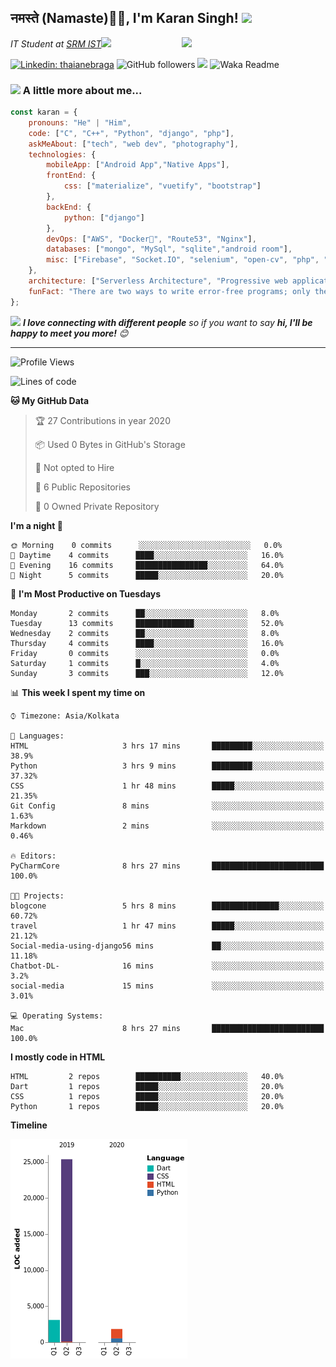 <h2>नमस्ते (Namaste)🙏🏻, I'm Karan Singh! <img src="https://media.giphy.com/media/12oufCB0MyZ1Go/giphy.gif" width="50"></h2>
<img align='right' src="https://media.giphy.com/media/M9gbBd9nbDrOTu1Mqx/giphy.gif" width="230">
<p><em>IT Student at <a href="https://www.srmist.edu.in/">SRM IST</a><img src="https://media.giphy.com/media/WUlplcMpOCEmTGBtBW/giphy.gif" width="30"> 
</em></p>


[![Linkedin: thaianebraga](https://img.shields.io/badge/-karan-blue?style=flat-square&logo=Linkedin&logoColor=white&link=https://www.linkedin.com/in/karan-singh-376204160/)](https://www.linkedin.com/in/karan-singh-376204160/)
![GitHub followers](https://img.shields.io/github/followers/karan06126?label=Follow&style=social)
![](https://visitor-badge.glitch.me/badge?page_id=karan06126.karan06126)
![Waka Readme](https://github.com/karan06126/karan06126/workflows/Waka%20Readme/badge.svg)

### <img src="https://media.giphy.com/media/VgCDAzcKvsR6OM0uWg/giphy.gif" width="50"> A little more about me...  

```javascript
const karan = {
    pronouns: "He" | "Him",
    code: ["C", "C++", "Python", "django", "php"],
    askMeAbout: ["tech", "web dev", "photography"],
    technologies: {
        mobileApp: ["Android App","Native Apps"],
        frontEnd: {
            css: ["materialize", "vuetify", "bootstrap"]
        },
        backEnd: {
            python: ["django"]
        },
        devOps: ["AWS", "Docker🐳", "Route53", "Nginx"],
        databases: ["mongo", "MySql", "sqlite","android room"],
        misc: ["Firebase", "Socket.IO", "selenium", "open-cv", "php", "SuiteApp"]
    },
    architecture: ["Serverless Architecture", "Progressive web applications", "Single page applications"],
    funFact: "There are two ways to write error-free programs; only the third one works"
};
```

<img src="https://media.giphy.com/media/LnQjpWaON8nhr21vNW/giphy.gif" width="60"> <em><b>I love connecting with different people</b> so if you want to say <b>hi, I'll be happy to meet you more!</b> 😊</em>

---

<!--START_SECTION:waka-->
![Profile Views](http://img.shields.io/badge/Profile%20Views-195-blue)

![Lines of code](https://img.shields.io/badge/From%20Hello%20World%20I've%20written-2736%20Lines%20of%20code-blue)

**🐱 My GitHub Data** 

> 🏆 27 Contributions in year 2020
 > 
> 📦 Used 0 Bytes in GitHub's Storage 
 > 
> 🚫 Not opted to Hire
 > 
> 📜 6 Public Repositories 
 > 
> 🔑 0 Owned Private Repository 
 > 
**I'm a night 🦉** 

```text
🌞 Morning    0 commits      ░░░░░░░░░░░░░░░░░░░░░░░░░   0.0% 
🌆 Daytime    4 commits      ████░░░░░░░░░░░░░░░░░░░░░   16.0% 
🌃 Evening    16 commits     ████████████████░░░░░░░░░   64.0% 
🌙 Night      5 commits      █████░░░░░░░░░░░░░░░░░░░░   20.0%

```
📅 **I'm Most Productive on Tuesdays** 

```text
Monday       2 commits      ██░░░░░░░░░░░░░░░░░░░░░░░   8.0% 
Tuesday      13 commits     █████████████░░░░░░░░░░░░   52.0% 
Wednesday    2 commits      ██░░░░░░░░░░░░░░░░░░░░░░░   8.0% 
Thursday     4 commits      ████░░░░░░░░░░░░░░░░░░░░░   16.0% 
Friday       0 commits      ░░░░░░░░░░░░░░░░░░░░░░░░░   0.0% 
Saturday     1 commits      █░░░░░░░░░░░░░░░░░░░░░░░░   4.0% 
Sunday       3 commits      ███░░░░░░░░░░░░░░░░░░░░░░   12.0%

```


📊 **This week I spent my time on** 

```text
⌚︎ Timezone: Asia/Kolkata

💬 Languages: 
HTML                     3 hrs 17 mins       █████████░░░░░░░░░░░░░░░░   38.9% 
Python                   3 hrs 9 mins        █████████░░░░░░░░░░░░░░░░   37.32% 
CSS                      1 hr 48 mins        █████░░░░░░░░░░░░░░░░░░░░   21.35% 
Git Config               8 mins              ░░░░░░░░░░░░░░░░░░░░░░░░░   1.63% 
Markdown                 2 mins              ░░░░░░░░░░░░░░░░░░░░░░░░░   0.46%

🔥 Editors: 
PyCharmCore              8 hrs 27 mins       █████████████████████████   100.0%

🐱‍💻 Projects: 
blogcone                 5 hrs 8 mins        ███████████████░░░░░░░░░░   60.72% 
travel                   1 hr 47 mins        █████░░░░░░░░░░░░░░░░░░░░   21.12% 
Social-media-using-django56 mins             ██░░░░░░░░░░░░░░░░░░░░░░░   11.18% 
Chatbot-DL-              16 mins             ░░░░░░░░░░░░░░░░░░░░░░░░░   3.2% 
social-media             15 mins             ░░░░░░░░░░░░░░░░░░░░░░░░░   3.01%

💻 Operating Systems: 
Mac                      8 hrs 27 mins       █████████████████████████   100.0%

```

**I mostly code in HTML** 

```text
HTML         2 repos        ██████████░░░░░░░░░░░░░░░   40.0% 
Dart         1 repos        █████░░░░░░░░░░░░░░░░░░░░   20.0% 
CSS          1 repos        █████░░░░░░░░░░░░░░░░░░░░   20.0% 
Python       1 repos        █████░░░░░░░░░░░░░░░░░░░░   20.0%

```


**Timeline**

![Chart not found](https://github.com/karan06126/karan06126/blob/master/charts/bar_graph.png) 


<!--END_SECTION:waka-->
